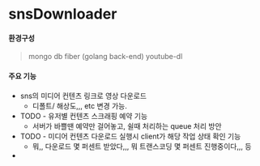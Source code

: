 # snsDownloader

#### 환경구성
> mongo db
> fiber (golang back-end)
> youtube-dl

#### 주요 기능
* sns의 미디어 컨텐츠 링크로 영상 다운로드
	* 디폴트/ 해상도,,, etc 변경 가능.
* TODO - 유저별 컨텐츠 스크래핑 예약 기능
	* 서버가 바쁠땐 예약만 걸어놓고, 쉴때 처리하는 queue 처리 방안
* TODO - 미디어 컨텐츠 다운로드 실행시 client가 해당 작업 상태 확인 기능
	* 뭐,, 다운로드 몇 퍼센트 받았다,,, 뭐 트랜스코딩 몇 퍼센트 진행중이다,,, 등
* 

